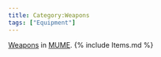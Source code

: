 ```yaml
---
title: Category:Weapons
tags: ["Equipment"]
---
```

[Weapons](Weapon "wikilink") in [MUME](MUME "wikilink"). {% include Items.md %}

